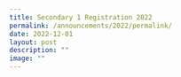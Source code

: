 ```yaml
---
title: Secondary 1 Registration 2022
permalink: /announcements/2022/permalink/
date: 2022-12-01
layout: post
description: ""
image: ""
---
```

